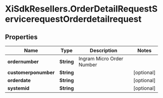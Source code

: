 # XiSdkResellers.OrderDetailRequestServicerequestOrderdetailrequest

## Properties

Name | Type | Description | Notes
------------ | ------------- | ------------- | -------------
**ordernumber** | **String** | Ingram Micro Order Number | 
**customerponumber** | **String** |  | [optional] 
**orderdate** | **String** |  | [optional] 
**systemid** | **String** |  | [optional] 


